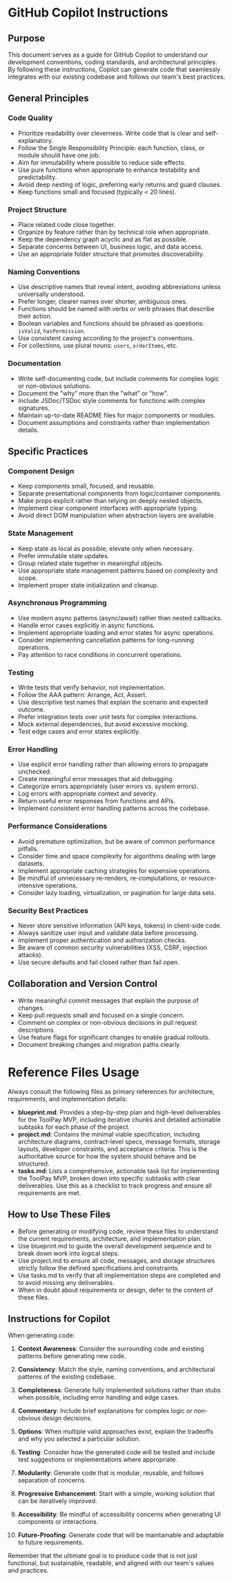# GitHub Copilot Instructions

## Purpose

This document serves as a guide for GitHub Copilot to understand our development conventions, coding standards, and architectural principles. By following these instructions, Copilot can generate code that seamlessly integrates with our existing codebase and follows our team's best practices.

## General Principles

### Code Quality

- Prioritize readability over cleverness. Write code that is clear and self-explanatory.
- Follow the Single Responsibility Principle: each function, class, or module should have one job.
- Aim for immutability where possible to reduce side effects.
- Use pure functions when appropriate to enhance testability and predictability.
- Avoid deep nesting of logic, preferring early returns and guard clauses.
- Keep functions small and focused (typically < 20 lines).

### Project Structure

- Place related code close together.
- Organize by feature rather than by technical role when appropriate.
- Keep the dependency graph acyclic and as flat as possible.
- Separate concerns between UI, business logic, and data access.
- Use an appropriate folder structure that promotes discoverability.

### Naming Conventions

- Use descriptive names that reveal intent, avoiding abbreviations unless universally understood.
- Prefer longer, clearer names over shorter, ambiguous ones.
- Functions should be named with verbs or verb phrases that describe their action.
- Boolean variables and functions should be phrased as questions: `isValid`, `hasPermission`.
- Use consistent casing according to the project's conventions.
- For collections, use plural nouns: `users`, `orderItems`, etc.

### Documentation

- Write self-documenting code, but include comments for complex logic or non-obvious solutions.
- Document the "why" more than the "what" or "how".
- Include JSDoc/TSDoc style comments for functions with complex signatures.
- Maintain up-to-date README files for major components or modules.
- Document assumptions and constraints rather than implementation details.

## Specific Practices

### Component Design

- Keep components small, focused, and reusable.
- Separate presentational components from logic/container components.
- Make props explicit rather than relying on deeply nested objects.
- Implement clear component interfaces with appropriate typing.
- Avoid direct DOM manipulation when abstraction layers are available.

### State Management

- Keep state as local as possible; elevate only when necessary.
- Prefer immutable state updates.
- Group related state together in meaningful objects.
- Use appropriate state management patterns based on complexity and scope.
- Implement proper state initialization and cleanup.

### Asynchronous Programming

- Use modern async patterns (async/await) rather than nested callbacks.
- Handle error cases explicitly in async functions.
- Implement appropriate loading and error states for async operations.
- Consider implementing cancellation patterns for long-running operations.
- Pay attention to race conditions in concurrent operations.

### Testing

- Write tests that verify behavior, not implementation.
- Follow the AAA pattern: Arrange, Act, Assert.
- Use descriptive test names that explain the scenario and expected outcome.
- Prefer integration tests over unit tests for complex interactions.
- Mock external dependencies, but avoid excessive mocking.
- Test edge cases and error states explicitly.

### Error Handling

- Use explicit error handling rather than allowing errors to propagate unchecked.
- Create meaningful error messages that aid debugging.
- Categorize errors appropriately (user errors vs. system errors).
- Log errors with appropriate context and severity.
- Return useful error responses from functions and APIs.
- Implement consistent error handling patterns across the codebase.

### Performance Considerations

- Avoid premature optimization, but be aware of common performance pitfalls.
- Consider time and space complexity for algorithms dealing with large datasets.
- Implement appropriate caching strategies for expensive operations.
- Be mindful of unnecessary re-renders, re-computations, or resource-intensive operations.
- Consider lazy loading, virtualization, or pagination for large data sets.

### Security Best Practices

- Never store sensitive information (API keys, tokens) in client-side code.
- Always sanitize user input and validate data before processing.
- Implement proper authentication and authorization checks.
- Be aware of common security vulnerabilities (XSS, CSRF, injection attacks).
- Use secure defaults and fail closed rather than fail open.

## Collaboration and Version Control

- Write meaningful commit messages that explain the purpose of changes.
- Keep pull requests small and focused on a single concern.
- Comment on complex or non-obvious decisions in pull request descriptions.
- Use feature flags for significant changes to enable gradual rollouts.
- Document breaking changes and migration paths clearly.

# Reference Files Usage

Always consult the following files as primary references for architecture, requirements, and implementation details:

- **blueprint.md**: Provides a step-by-step plan and high-level deliverables for the ToolPay MVP, including iterative chunks and detailed actionable subtasks for each phase of the project.
- **project.md**: Contains the minimal viable specification, including architecture diagrams, contract-level specs, message formats, storage layouts, developer constraints, and acceptance criteria. This is the authoritative source for how the system should behave and be structured.
- **tasks.md**: Lists a comprehensive, actionable task list for implementing the ToolPay MVP, broken down into specific subtasks with clear deliverables. Use this as a checklist to track progress and ensure all requirements are met.

## How to Use These Files

- Before generating or modifying code, review these files to understand the current requirements, architecture, and implementation plan.
- Use blueprint.md to guide the overall development sequence and to break down work into logical steps.
- Use project.md to ensure all code, messages, and storage structures strictly follow the defined specifications and constraints.
- Use tasks.md to verify that all implementation steps are completed and to avoid missing any deliverables.
- When in doubt about requirements or design, defer to the content of these files.

## Instructions for Copilot

When generating code:

1. **Context Awareness**: Consider the surrounding code and existing patterns before generating new code.

2. **Consistency**: Match the style, naming conventions, and architectural patterns of the existing codebase.

3. **Completeness**: Generate fully implemented solutions rather than stubs when possible, including error handling and edge cases.

4. **Commentary**: Include brief explanations for complex logic or non-obvious design decisions.

5. **Options**: When multiple valid approaches exist, explain the tradeoffs and why you selected a particular solution.

6. **Testing**: Consider how the generated code will be tested and include test suggestions or implementations where appropriate.

7. **Modularity**: Generate code that is modular, reusable, and follows separation of concerns.

8. **Progressive Enhancement**: Start with a simple, working solution that can be iteratively improved.

9. **Accessibility**: Be mindful of accessibility concerns when generating UI components or interactions.

10. **Future-Proofing**: Generate code that will be maintainable and adaptable to future requirements.

Remember that the ultimate goal is to produce code that is not just functional, but sustainable, readable, and aligned with our team's values and practices.
